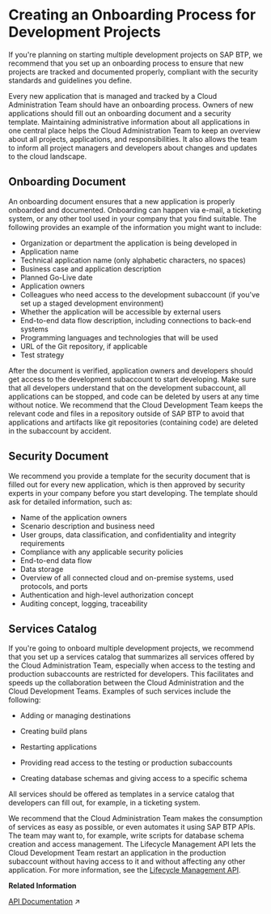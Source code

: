 <!-- loio4bd29a8a49c84727aeb81a8f60e74ea0 -->

# Creating an Onboarding Process for Development Projects

If you're planning on starting multiple development projects on SAP BTP, we recommend that you set up an onboarding process to ensure that new projects are tracked and documented properly, compliant with the security standards and guidelines you define.

Every new application that is managed and tracked by a Cloud Administration Team should have an onboarding process. Owners of new applications should fill out an onboarding document and a security template. Maintaining administrative information about all applications in one central place helps the Cloud Administration Team to keep an overview about all projects, applications, and responsibilities. It also allows the team to inform all project managers and developers about changes and updates to the cloud landscape.



<a name="loio4bd29a8a49c84727aeb81a8f60e74ea0__section_onboarding_doc"/>

## Onboarding Document

An onboarding document ensures that a new application is properly onboarded and documented. Onboarding can happen via e-mail, a ticketing system, or any other tool used in your company that you find suitable. The following provides an example of the information you might want to include:

-   Organization or department the application is being developed in
-   Application name
-   Technical application name \(only alphabetic characters, no spaces\)
-   Business case and application description
-   Planned Go-Live date
-   Application owners
-   Colleagues who need access to the development subaccount \(if you've set up a staged development environment\)
-   Whether the application will be accessible by external users
-   End-to-end data flow description, including connections to back-end systems
-   Programming languages and technologies that will be used
-   URL of the Git repository, if applicable
-   Test strategy

After the document is verified, application owners and developers should get access to the development subaccount to start developing. Make sure that all developers understand that on the development subaccount, all applications can be stopped, and code can be deleted by users at any time without notice. We recommend that the Cloud Development Team keeps the relevant code and files in a repository outside of SAP BTP to avoid that applications and artifacts like git repositories \(containing code\) are deleted in the subaccount by accident.



<a name="loio4bd29a8a49c84727aeb81a8f60e74ea0__section_security_doc"/>

## Security Document

We recommend you provide a template for the security document that is filled out for every new application, which is then approved by security experts in your company before you start developing. The template should ask for detailed information, such as:

-   Name of the application owners
-   Scenario description and business need
-   User groups, data classification, and confidentiality and integrity requirements
-   Compliance with any applicable security policies
-   End-to-end data flow
-   Data storage
-   Overview of all connected cloud and on-premise systems, used protocols, and ports
-   Authentication and high-level authorization concept
-   Auditing concept, logging, traceability



<a name="loio4bd29a8a49c84727aeb81a8f60e74ea0__section_services_catalog"/>

## Services Catalog

If you're going to onboard multiple development projects, we recommend that you set up a services catalog that summarizes all services offered by the Cloud Administration Team, especially when access to the testing and production subaccounts are restricted for developers. This facilitates and speeds up the collaboration between the Cloud Administration and the Cloud Development Teams. Examples of such services include the following:

-   Adding or managing destinations

-   Creating build plans
-   Restarting applications
-   Providing read access to the testing or production subaccounts
-   Creating database schemas and giving access to a specific schema

All services should be offered as templates in a service catalog that developers can fill out, for example, in a ticketing system.

We recommend that the Cloud Administration Team makes the consumption of services as easy as possible, or even automates it using SAP BTP APIs. The team may want to, for example, write scripts for database schema creation and access management. The Lifecycle Management API lets the Cloud Development Team restart an application in the production subaccount without having access to it and without affecting any other application. For more information, see the [Lifecycle Management API](https://api.sap.com/api/SAP_HCP_Lifecycle_Management/overview).

**Related Information**  


[API Documentation](https://help.sap.com/viewer/663f91a6573b49ae9fa5f0007abb4d18/Internal/en-US/4570e92cd29e419dbeee4caa1ef90701.html "API documentation for the Neo environment.") :arrow_upper_right:

